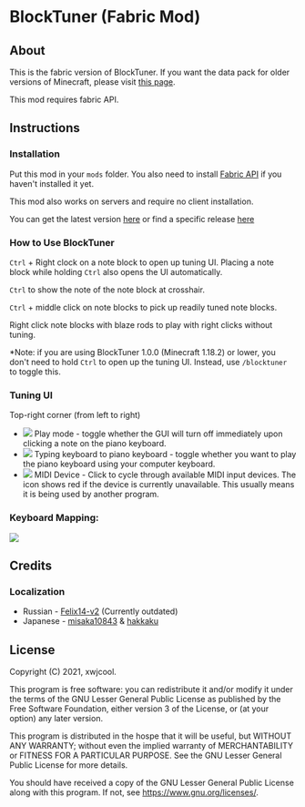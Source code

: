 # BlockTuner (Fabric Mod)

## About

This is the fabric version of BlockTuner. If you want the data pack for older versions of Minecraft, please visit [this page](https://github.com/xwjcool123/blocktuner).

This mod requires fabric API.

## Instructions

### Installation

Put this mod in your `mods` folder. You also need to install [Fabric API](https://modrinth.com/mod/fabric-api) if you haven't installed it yet.

This mod also works on servers and require no client installation.

You can get the latest version [here](https://github.com/xwjcool123/BlockTunerMod/releases/latest) or find a specific release [here](https://github.com/xwjcool123/BlockTunerMod/releases)

### How to Use BlockTuner

`Ctrl` + Right clock on a note block to open up tuning UI. Placing a note block while holding `Ctrl` also opens the UI automatically.

`Ctrl` to show the note of the note block at crosshair.

`Ctrl` + middle click on note blocks to pick up readily tuned note blocks.

Right click note blocks with blaze rods to play with right clicks without tuning.

*Note: if you are using BlockTuner 1.0.0 (Minecraft 1.18.2) or lower, you don't need to hold `Ctrl` to open up the tuning UI. Instead, use `/blocktuner` to toggle this.

### Tuning UI

Top-right corner (from left to right)

* ![](https://xwj.cool/img/blocktuner/btWidget1.png) Play mode - toggle whether the GUI will turn off immediately upon clicking a note on the piano keyboard.
* ![](https://xwj.cool/img/blocktuner/btWidget2.png) Typing keyboard to piano keyboard - toggle whether you want to play the piano keyboard using your computer keyboard.
* ![](https://xwj.cool/img/blocktuner/btWidget3.png) MIDI Device - Click to cycle through available MIDI input devices. The icon shows red if the device is currently unavailable. This usually means it is being used by another program.

### Keyboard Mapping:
![](https://xwj.cool/img/blocktuner/keymap.png)

## Credits
### Localization
* Russian - [Felix14-v2](https://github.com/Felix14-v2) (Currently outdated)
* Japanese - [misaka10843](https://github.com/misaka10843) & [hakkaku](https://note.com/hakukak/)

## License

Copyright (C) 2021, xwjcool.

This program is free software: you can redistribute it and/or modify it under the terms of the GNU Lesser General Public License as published by the Free Software Foundation, either version 3 of the License, or (at your option) any later version.

This program is distributed in the hospe that it will be useful, but WITHOUT ANY WARRANTY; without even the implied warranty of MERCHANTABILITY or FITNESS FOR A PARTICULAR PURPOSE.  See the GNU Lesser General Public License for more details.

You should have received a copy of the GNU Lesser General Public License along with this program.  If not, see <https://www.gnu.org/licenses/>.
